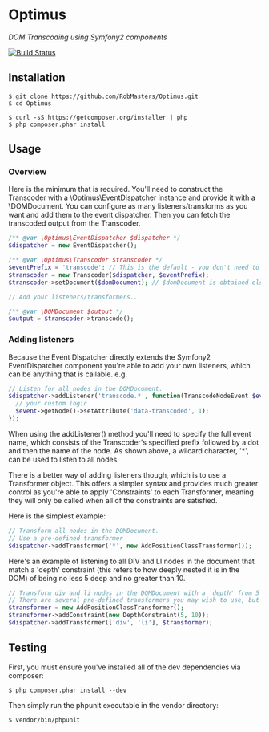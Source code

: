 Optimus
=======

_DOM Transcoding using Symfony2 components_

[![Build Status](https://secure.travis-ci.org/RobMasters/Optimus.png?branch=master)](http://travis-ci.org/RobMasters/Optimus)

## Installation

```
$ git clone https://github.com/RobMasters/Optimus.git
$ cd Optimus

$ curl -sS https://getcomposer.org/installer | php
$ php composer.phar install

```

## Usage

### Overview

Here is the minimum that is required. You'll need to construct the Transcoder with a \Optimus\EventDispatcher instance
and provide it with a \DOMDocument. You can configure as many listeners/transforms as you want and add them to the
event dispatcher. Then you can fetch the transcoded output from the Transcoder.

```php
/** @var \Optimus\EventDispatcher $dispatcher */
$dispatcher = new EventDispatcher();

/** @var \Optimus\Transcoder $transcoder */
$eventPrefix = 'transcode'; // This is the default - you don't need to specify this, but can choose a different prefix
$transcoder = new Transcoder($dispatcher, $eventPrefix);
$transcoder->setDocument($domDocument); // $domDocument is obtained elsewhere

// Add your listeners/transformers...

/** @var \DOMDocument $output */
$output = $transcoder->transcode();
```

### Adding listeners

Because the Event Dispatcher directly extends the Symfony2 EventDispatcher component you're able to add your own listeners,
which can be anything that is callable. e.g.

```php
// Listen for all nodes in the DOMDocument.
$dispatcher->addListener('transcode.*', function(TranscodeNodeEvent $event) {
  // your custom logic
  $event->getNode()->setAttribute('data-transcoded', 1);
});
```

When using the addListener() method you'll need to specify the full event name, which consists of the Transcoder's specified prefix
followed by a dot and then the name of the node. As shown above, a wilcard character, '*', can be used to listen to all nodes.

There is a better way of adding listeners though, which is to use a Transformer object. This offers a simpler syntax and
provides much greater control as you're able to apply 'Constraints' to each Transformer, meaning they will only be called
when all of the constraints are satisfied.

Here is the simplest example:

```php
// Transform all nodes in the DOMDocument.
// Use a pre-defined transformer
$dispatcher->addTransformer('*', new AddPositionClassTransformer());
```

Here's an example of listening to all DIV and LI nodes in the document that match a 'depth' constraint
(this refers to how deeply nested it is in the DOM) of being no less 5 deep and no greater than 10.

```php
// Transform div and li nodes in the DOMDocument with a 'depth' from 5 to 10
// There are several pre-defined transformers you may wish to use, but it's simple to make your own too as long as they implement the interface
$transformer = new AddPositionClassTransformer();
$transformer->addConstraint(new DepthConstraint(5, 10));
$dispatcher->addTransformer(['div', 'li'], $transformer);
```

## Testing

First, you must ensure you've installed all of the dev dependencies via composer:

```
$ php composer.phar install --dev

```

Then simply run the phpunit executable in the vendor directory:

```
$ vendor/bin/phpunit
```
